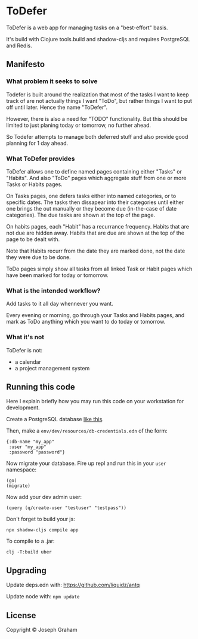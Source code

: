 # ToDefer

ToDefer is a web app for managing tasks on a "best-effort" basis.

It's build with Clojure tools.build and shadow-cljs and requires PostgreSQL and
Redis.

## Manifesto

### What problem it seeks to solve

Todefer is built around the realization that most of the tasks I want to keep
track of are not actually things I want "ToDo", but rather things I want to put
off until later. Hence the name "ToDefer".

However, there is also a need for "TODO" functionality. But this should be
limited to just planing today or tomorrow, no further ahead.

So Todefer attempts to manage both deferred stuff and also provide good planning
for 1 day ahead.

### What ToDefer provides

ToDefer allows one to define named pages containing either "Tasks" or
"Habits". And also "ToDo" pages which aggregate stuff from one or more Tasks or
Habits pages.

On Tasks pages, one defers tasks either into named categories, or
to specific dates. The tasks then dissapear into their categories
until either one brings the out manually or they become due
(in-the-case of date categories). The due tasks are shown at the
top of the page.

On habits pages, each "Habit" has a recurrance frequency. Habits
that are not due are hidden away. Habits that are due are shown
at the top of the page to be dealt with.

Note that Habits recurr from the date they are marked done, not the
date they were due to be done.

ToDo pages simply show all tasks from all linked Task or Habit pages which have
been marked for today or tomorrow.

### What is the intended workflow?

Add tasks to it all day whennever you want.

Every evening or morning, go through your Tasks and Habits pages, and mark as
ToDo anything which you want to do today or tomorrow.

### What it's not

ToDefer is not:
- a calendar
- a project management system

## Running this code

Here I explain briefly how you may run this code on your workstation for development.

Create a PostgreSQL database [like this](http://readtheorg.xylon.me.uk/local_postgres.html#org12d8c14).

Then, make a `env/dev/resources/db-credentials.edn` of the form:
```
{:db-name "my_app"
 :user "my_app"
 :password "password"}
```

Now migrate your database. Fire up repl and run this in your `user` namespace:
```
(go)
(migrate)
```

Now add your dev admin user:
```
(query (q/create-user "testuser" "testpass"))
```

Don't forget to build your js:
```
npx shadow-cljs compile app
```

To compile to a .jar:
```
clj -T:build uber
```

## Upgrading

Update deps.edn with: https://github.com/liquidz/antq

Update node with: `npm update`

## License

Copyright © Joseph Graham
